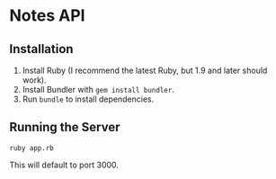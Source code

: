 Notes API
=========

Installation
------------
1. Install Ruby (I recommend the latest Ruby, but 1.9 and later should work).
2. Install Bundler with `gem install bundler`.
3. Run `bundle` to install dependencies.

Running the Server
------------------
    ruby app.rb

This will default to port 3000.
